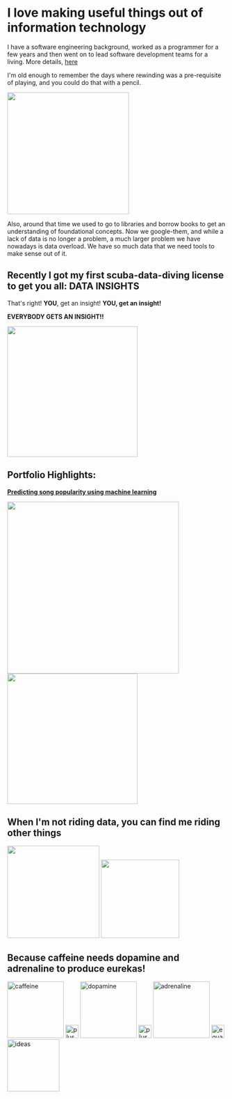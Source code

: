 
# I love making useful things out of information technology

I have a software engineering background, worked as a programmer for a few years and then went on to lead software development teams for a living. More details, [here](https://www.linkedin.com/in/josephhigaki/)

I'm old enough to remember the days where rewinding was a pre-requisite of playing, and you could do that with a pencil.

<img src="https://user-images.githubusercontent.com/11904085/125537627-10525f1c-0a7c-491a-adf9-aadb782c1a57.png" width="280">

Also, around that time we used to go to libraries and borrow books to get an understanding of foundational concepts. Now we google-them, and while a lack of data is no longer a problem, a much larger problem we have nowadays is data overload.
We have so much data that we need tools to make sense out of it.

## Recently I got my first scuba-data-diving license to get you all: **DATA INSIGHTS**

That's right!  **YOU**, get an insight! **YOU, get an insight!**

**EVERYBODY GETS AN INSIGHT!!**

<img src="https://user-images.githubusercontent.com/11904085/125473540-bedf6f82-cbad-4050-9a5c-b10762df2d2e.png" width="300">
 
<!-- I promise you one thing, my joke skills aren't directly proportional to my data ones.-->



## Portfolio Highlights: 
**[Predicting song popularity using machine learning](https://github.com/joseph-higaki/music-hit-general)**

<span>
<img src="https://user-images.githubusercontent.com/11904085/125500268-e2c228e7-11fe-4264-93e6-4ee746c8d7d4.png" width="395">
<img src="https://user-images.githubusercontent.com/11904085/125500214-e5027bcf-d08c-438b-89ca-0262700ca21a.png" width="300">
</span>

## When I'm not riding data, you can find me riding other things

<span>
<img src="https://user-images.githubusercontent.com/11904085/125492432-13c8c11c-c989-432e-a289-411a9f557d80.png" width="212">
<img src="https://user-images.githubusercontent.com/11904085/125492457-348ecbaf-c5e8-4f29-a16e-833b5c468197.png" width="180">
</span>

## Because **caffeine** needs **dopamine** and **adrenaline** to produce **eurekas!**

<span>
<img src="https://user-images.githubusercontent.com/11904085/125481452-46bf9ebd-2d43-40bc-95fc-1647ba9f7195.png" width="130" alt="caffeine"> 
<img src="https://user-images.githubusercontent.com/11904085/125490325-da64a758-a1e0-4225-9546-181aef3c7117.png" width="30" alt="plus">  
<img src="https://user-images.githubusercontent.com/11904085/125480992-f0c9f297-744b-455f-8b48-6fdbd6cf39ca.png" width="130" alt="dopamine"> 
<img src="https://user-images.githubusercontent.com/11904085/125490325-da64a758-a1e0-4225-9546-181aef3c7117.png" width="30" alt="plus">  
<img src="https://user-images.githubusercontent.com/11904085/125481715-1826605a-fe42-4f09-8211-2038c5916c62.png" width="130" alt="adrenaline"> 
<img src="https://user-images.githubusercontent.com/11904085/125490859-34951a8c-f26a-45f7-ab89-d361314478a7.png" width="30" alt="equals">  
<img src="https://user-images.githubusercontent.com/11904085/125489215-93891a29-7d13-4f61-a45b-aab950d2d1be.png" width="120" alt="ideas"> 
</span>

<!--
**joseph-higaki/joseph-higaki** is a ✨ _special_ ✨ repository because its `README.md` (this file) appears on your GitHub profile.

Here are some ideas to get you started:

- 🔭 I’m currently working on ...
- 🌱 I’m currently learning ...
- 👯 I’m looking to collaborate on ...
- 🤔 I’m looking for help with ...
- 💬 Ask me about ...
- 📫 How to reach me: ...
- 😄 Pronouns: ...
- ⚡ Fun fact: ...
-->
